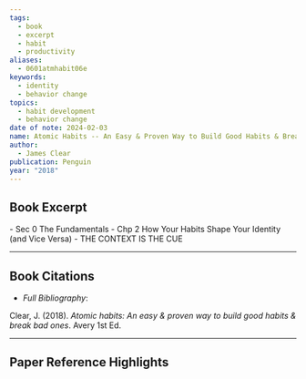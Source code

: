 ```yaml
---
tags:
  - book
  - excerpt
  - habit
  - productivity
aliases:
  - 0601atmhabit06e
keywords:
  - identity
  - behavior change
topics:
  - habit development
  - behavior change
date of note: 2024-02-03
name: Atomic Habits -- An Easy & Proven Way to Build Good Habits & Break Bad Ones
author:
  - James Clear
publication: Penguin
year: "2018"
---
```


## Book Excerpt

> 

\- Sec 0 The Fundamentals
\- Chp 2 How Your Habits Shape Your Identity (and Vice Versa)
\- THE CONTEXT IS THE CUE



----------
## Book Citations

- *Full Bibliography*:

Clear, J. (2018). _Atomic habits: An easy & proven way to build good habits & break bad ones_. Avery 1st Ed.


-----------
##  Paper Reference Highlights
